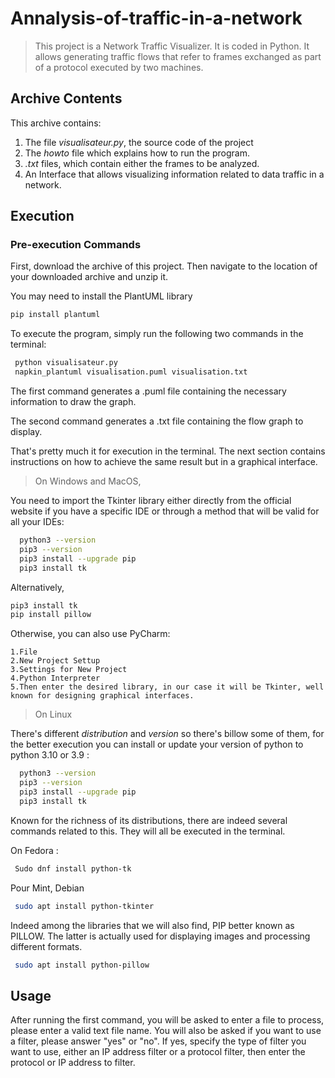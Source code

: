 # Annalysis-of-traffic-in-a-network



> This project is a Network Traffic Visualizer. It is coded in Python. It allows generating traffic flows that refer to frames exchanged as part of a protocol executed by two machines.


## Archive Contents

This archive contains:
1. The file _visualisateur.py_, the source code of the project
2. The _howto_ file which explains how to run the program.
3. _.txt_ files, which contain either the frames to be analyzed.
4. An Interface that allows visualizing information related to data traffic in a network.



## Execution
### Pre-execution Commands

First, download the archive of this project.
Then navigate to the location of your downloaded archive and unzip it.

You may need to install the PlantUML library
```bash
pip install plantuml
```
To execute the program, simply run the following two commands in the terminal:

```bash
 python visualisateur.py
 napkin_plantuml visualisation.puml visualisation.txt
```
The first command generates a .puml file containing the necessary information to draw the graph.

The second command generates a .txt file containing the flow graph to display.

That's pretty much it for execution in the terminal. The next section contains instructions on how to achieve the same result but in a graphical interface.


> On Windows and MacOS,

You need to import the Tkinter library either directly from the official website if you have a specific IDE or through a method that will be valid for all your IDEs:

```bash
  python3 --version
  pip3 --version
  pip3 install --upgrade pip
  pip3 install tk
```
Alternatively,

```bash
pip3 install tk
pip install pillow
```

Otherwise, you can also use PyCharm:

    1.File
    2.New Project Settup
    3.Settings for New Project
    4.Python Interpreter
    5.Then enter the desired library, in our case it will be Tkinter, well known for designing graphical interfaces.




> On Linux


There's different _distribution_ and _version_ so there's billow some of them, for the better execution you can install or update your version of python to python 3.10 or 3.9 : 


```bash
  python3 --version
  pip3 --version
  pip3 install --upgrade pip
  pip3 install tk
```

Known for the richness of its distributions, there are indeed several commands related to this. They will all be executed in the terminal.

On Fedora :
```bash
 Sudo dnf install python-tk
```

Pour Mint, Debian 
```bash
 sudo apt install python-tkinter
```

Indeed among the libraries that we will also find, PIP better known as PILLOW. The latter is actually used for displaying images and processing different formats.

```bash
 sudo apt install python-pillow
```

## Usage

After running the first command, you will be asked to enter a file to process, please enter a valid text file name. You will also be asked if you want to use a filter, please answer "yes" or "no". If yes, specify the type of filter you want to use, either an IP address filter or a protocol filter, then enter the protocol or IP address to filter.
